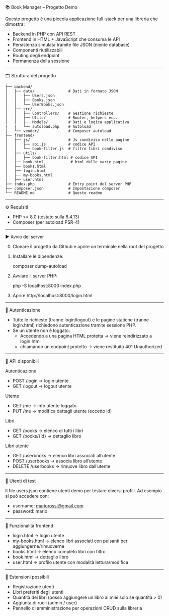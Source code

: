 📚 Book Manager – Progetto Demo

Questo progetto è una piccola applicazione full-stack per una libreria che dimostra: 
- Backend in PHP con API REST 
- Frontend in HTML + JavaScript che consuma le API 
- Persistenza simulata tramite file JSON (niente database)
- Componenti riutilizzabili
- Routing degli endpoint
- Permanenza della sessione

------------------------------------------------------------------------

🗂 Struttura del progetto

    ├── backend/
    │   ├── data/               # Dati in formato JSON
    │   │   ├── Users.json
    │   │   ├── Books.json
    │   │   └── UserBooks.json
    │   ├── src/
    │   │   ├── Controllers/    # Gestione richieste
    │   │   ├── Utils/          # Router, helpers ecc.
    │   │   ├── Models/         # Dati e logica applicativa
    |   |   └── autoload.php    # Autoload
    │   └── vendor/             # Composer autoload
    ├── frontend/
    │   ├── js/                 # Js condiviso nelle pagine
    │   │   ├── api.js          # codice API
    │   │   └── book-filter.js  # filtro libri condiviso
    │   ├── utils/
    │   │   ├── book-filter.html # codice API
    │   ├── book.html            # html delle varie pagine
    │   ├── books.html
    │   ├── login.html
    │   ├── my-books.html
    │   ├── user.html
    ├── index.php               # Entry point del server PHP
    ├── composer.json           # Impostazione composer
    └── README.md               # Questo readme

------------------------------------------------------------------------

⚙️ Requisiti

-   PHP >= 8.0 (testato sulla 8.4.13)
-   Composer (per autoload PSR-4)

------------------------------------------------------------------------

▶️ Avvio del server

0. Clonare il progetto da Github e aprire un terminale nella root del progetto

1.  Installare le dipendenze:

    composer dump-autoload

2.  Avviare il server PHP:

    php -S localhost:8000 index.php

3.  Aprire http://localhost:8000/login.html

------------------------------------------------------------------------

🔐 Autenticazione

- Tutte le richieste (tranne login/logout) e le pagine statiche (tranne login.html) richiedono autenticazione tramite sessione PHP.
- Se un utente non è loggato:
    -   Accedendo a una pagina HTML protetta → viene reindirizzato a login.html
    -   chiamando un endpoint protetto → viene restituito 401 Unauthorized

------------------------------------------------------------------------

📡 API disponibili

Autenticazione

-   POST /login → login utente
-   GET /logout → logout utente

Utente

-   GET /me → info utente loggato
-   PUT /me → modifica dettagli utente (eccetto id)

Libri

-   GET /books → elenco di tutti i libri
-   GET /books/{id} → dettaglio libro

Libri utente

-   GET /userbooks → elenco libri associati all’utente
-   POST /userbooks → associa libro all’utente
-   DELETE /userbooks → rimuove libro dall’utente

------------------------------------------------------------------------

🧪 Utenti di test

Il file users.json contiene utenti demo per testare diversi profili.
Ad esempio si può accedere con:
- username: mariorossi@gmail.com
- password: mario

------------------------------------------------------------------------

📖 Funzionalità frontend

-   login.html → login utente
-   my-books.html → elenco libri associati con pulsanti per aggiungerne/rimuoverne
-   books.html → elenco completo libri con filtro
-   book.html → dettaglio libro
-   user.html → profilo utente con modalità lettura/modifica

------------------------------------------------------------------------

🚀 Estensioni possibili

-   Registrazione utenti
-   Libri preferiti degli utenti
-   Quantità dei libri (posso aggiungere un libro ai miei solo se quantità > 0)
-   Aggiunta di ruoli (admin / user)
-   Pannello di amministrazione per operazioni CRUD sulla libreria